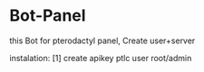 # Bot-Panel
this Bot for pterodactyl panel, Create user+server 




instalation: [1] create apikey ptlc user root/admin
